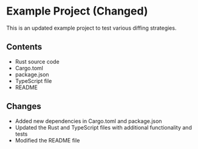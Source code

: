 # Example Project (Changed)

This is an updated example project to test various diffing strategies.

## Contents

- Rust source code
- Cargo.toml
- package.json
- TypeScript file
- README

## Changes

- Added new dependencies in Cargo.toml and package.json
- Updated the Rust and TypeScript files with additional functionality and tests
- Modified the README file

